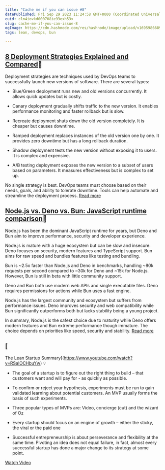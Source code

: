 ```yaml
---
title: "Cache me if you can issue #8"
datePublished: Fri Sep 29 2023 11:24:58 GMT+0000 (Coordinated Universal Time)
cuid: cln4iovkd000708ie93exh53x
slug: cache-me-if-you-can-issue-8
ogImage: https://cdn.hashnode.com/res/hashnode/image/upload/v1695986689056/8dc03c18-8d1e-44ca-9d2c-ef873350393b.jpeg
tags: lean, devops, bun

---
```


## [8 Deployment Strategies Explained and Compared](https://www.apwide.com/8-deployment-strategies-explained-and-compared/)🚢

Deployment strategies are techniques used by DevOps teams to successfully launch new versions of software. There are several types:

* Blue/Green deployment runs new and old versions concurrently. It allows quick updates but is costly.
    
* Canary deployment gradually shifts traffic to the new version. It enables performance monitoring and faster rollback but is slow.
    
* Recreate deployment shuts down the old version completely. It is cheaper but causes downtime.
    
* Ramped deployment replaces instances of the old version one by one. It provides zero downtime but has a long rollback duration.
    
* Shadow deployment tests the new version without exposing it to users. It is complex and expensive.
    
* A/B testing deployment exposes the new version to a subset of users based on parameters. It measures effectiveness but is complex to set up.
    

No single strategy is best. DevOps teams must choose based on their needs, goals, and ability to tolerate downtime. Tools can help automate and streamline the deployment process. [Read more](https://www.apwide.com/8-deployment-strategies-explained-and-compared/)

## [Node.js vs. Deno vs. Bun: JavaScript runtime comparison](https://snyk.io/blog/javascript-runtime-compare-node-deno-bun/)🥖

Node.js has been the dominant JavaScript runtime for years, but Deno and Bun aim to improve performance, security and developer experience.

Node.js is mature with a huge ecosystem but can be slow and insecure. Deno focuses on security, modern features and TypeScript support. Bun aims for raw speed and bundles features like testing and bundling.

Bun is ~2.5x faster than Node.js and Deno in benchmarks, handling ~80k requests per second compared to ~30k for Deno and ~15k for Node.js. However, Bun is still in beta with little community support.

Deno and Bun both use modern web APIs and single executable files. Deno requires permissions for actions while Bun uses a fast engine.

Node.js has the largest community and ecosystem but suffers from performance issues. Deno improves security and web compatibility while Bun significantly outperforms both but lacks stability being a young project.

In summary, Node.js is the safest choice due to maturity while Deno offers modern features and Bun extreme performance though immature. The choice depends on priorities like speed, security and stability. [Read more](https://snyk.io/blog/javascript-runtime-compare-node-deno-bun/)

## [  
The Lean Startup Summary](https://www.youtube.com/watch?v=RSaIOCHbuYw) 💡

* The goal of a startup is to figure out the right thing to build – that customers want and will pay for - as quickly as possible.
    
* To confirm or reject your hypothesis, experiments must be run to gain validated learning about potential customers. An MVP usually forms the basis of such experiments.
    
* Three popular types of MVPs are: Video, concierge (cut) and the wizard of Oz
    
* Every startup should focus on an engine of growth – either the sticky, the viral or the paid one
    
* Successful entrepreneurship is about perseverance and flexibility at the same time. Pivoting an idea does not equal failure, in fact, almost every successful startup has done a major change to its strategy at some point.
    

[Watch Video](https://www.youtube.com/watch?v=RSaIOCHbuYw)